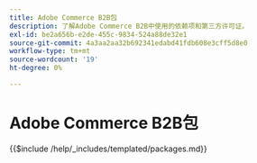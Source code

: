 ```yaml
---
title: Adobe Commerce B2B包
description: 了解Adobe Commerce B2B中使用的依赖项和第三方许可证。
exl-id: be2a656b-e2de-455c-9834-524a88de32e1
source-git-commit: 4a3aa2aa32b692341edabd41fdb608e3cff5d8e0
workflow-type: tm+mt
source-wordcount: '19'
ht-degree: 0%

---
```


# Adobe Commerce B2B包

{{$include /help/_includes/templated/packages.md}}

<!-- Last updated from includes: 2025-04-11 15:09:07 -->
